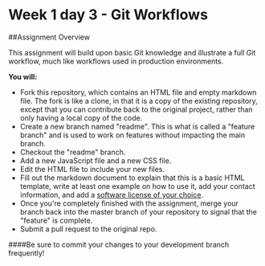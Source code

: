 # Week 1 day 3 - Git Workflows
##Assignment Overview

This assignment will build upon basic Git knowledge and illustrate a full Git workflow, much like workflows used in production environments. 

**You will:**

  - Fork this repository, which contains an HTML file and empty markdown file. The fork is like a clone, in that it is a copy of the existing repository, except that you can contribute back to the original project, rather than only having a local copy of the code. 
  - Create a new branch named "readme". This is what is called a "feature branch" and is used to work on features without impacting the main branch.
  - Checkout the "readme" branch. 
  - Add a new JavaScript file and a new CSS file.
  - Edit the HTML file to include your new files.
  - Fill out the markdown document to explain that this is a basic HTML template, write at least one example on how to use it, add your contact information, and add a [software license of your choice](http://choosealicense.com/).
  - Once you're completely finished with the assignment, merge your branch back into the master branch of your repository to signal that the "feature" is complete.
  - Submit a pull request to the original repo.
  
####Be sure to commit your changes to your development branch frequently!
